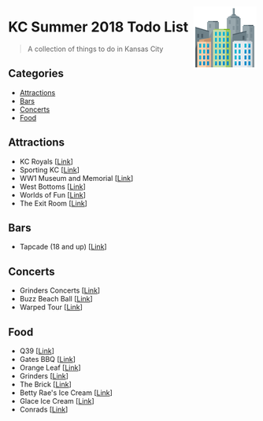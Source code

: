 [<img src="icon.png" align="right" />](https://www.emojione.com/)

# KC Summer 2018 Todo List
> A collection of things to do in Kansas City


## Categories
* [Attractions](#Attractions)  
* [Bars](#Bars)  
* [Concerts](#Concerts)  
* [Food](#Food)

## Attractions
* KC Royals \[[Link](https://www.mlb.com/royals/ballpark)]
* Sporting KC \[[Link](https://www.sportingkc.com/)]
* WW1 Museum and Memorial \[[Link](https://www.theworldwar.org/)]
* West Bottoms \[[Link](https://www.visitkc.com/west-bottoms)]
* Worlds of Fun \[[Link](https://www.worldsoffun.com/)]
* The Exit Room \[[Link](https://www.theexitroomkc.com/)]

## Bars
* Tapcade (18 and up) \[[Link](http://www.tapcadekc.com/)]

## Concerts
* Grinders Concerts \[[Link](http://crossroadskc.com/)]
* Buzz Beach Ball \[[Link](http://beachballkc.com/)]
* Warped Tour \[[Link](https://vanswarpedtour.com/dates/bonner-springs/)]

## Food
* Q39 \[[Link](https://q39kc.com/)]
* Gates BBQ \[[Link](https://gatesbbq.com/)]
* Orange Leaf \[[Link](https://www.orangeleafyogurt.com/)]
* Grinders \[[Link](https://grinderspizza.com/)]
* The Brick \[[Link](http://www.thebrickkcmo.com/)]
* Betty Rae's Ice Cream \[[Link](http://bettyraes.com/)]
* Glace Ice Cream \[[Link](http://www.glaceicecream.com/)]
* Conrads \[[Link](www.konradskc.com/menu.asp)]

